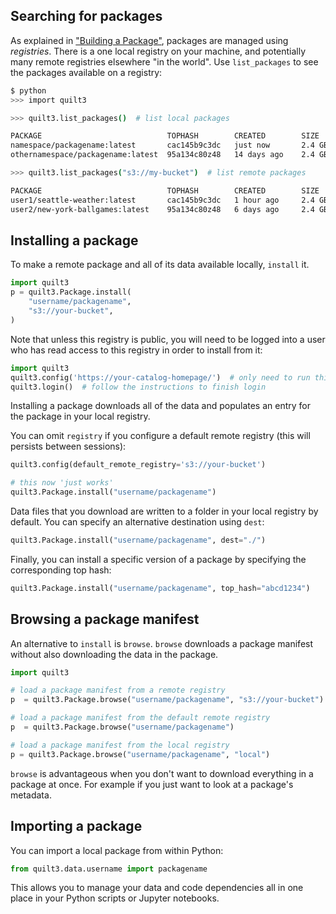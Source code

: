 ## Searching for packages

As explained in ["Building a Package"](Building%20a%20Package.md), packages are managed using *registries*. There is a one local registry on your machine, and potentially many remote registries elsewhere "in the world". Use `list_packages` to see the packages available on a registry:

```bash
$ python
>>> import quilt3

>>> quilt3.list_packages()  # list local packages

PACKAGE                            TOPHASH        CREATED        SIZE
namespace/packagename:latest       cac145b9c3dc   just now       2.4 GB
othernamespace/packagename:latest  95a134c80z48   14 days ago    2.4 GB

>>> quilt3.list_packages("s3://my-bucket")  # list remote packages

PACKAGE                            TOPHASH        CREATED        SIZE
user1/seattle-weather:latest       cac145b9c3dc   1 hour ago     2.4 GB
user2/new-york-ballgames:latest    95a134c80z48   6 days ago     2.4 GB
```

## Installing a package

To make a remote package and all of its data available locally, `install` it.

```python
import quilt3
p = quilt3.Package.install(
    "username/packagename",
    "s3://your-bucket",
)
```

Note that unless this registry is public, you will need to be logged into a user who has read access to this registry in order to install from it:

```python
import quilt3
quilt3.config('https://your-catalog-homepage/')  # only need to run this once
quilt3.login()  # follow the instructions to finish login
```

Installing a package downloads all of the data and populates an entry for the package in your local registry.

You can omit `registry` if you configure a default remote registry (this will persists between sessions):

```python
quilt3.config(default_remote_registry='s3://your-bucket')

# this now 'just works'
quilt3.Package.install("username/packagename")
```

Data files that you download are written to a folder in your local registry by default. You can specify an alternative destination using `dest`:

```python
quilt3.Package.install("username/packagename", dest="./")
```

Finally, you can install a specific version of a package by specifying the corresponding top hash:

```python
quilt3.Package.install("username/packagename", top_hash="abcd1234")
```

## Browsing a package manifest

An alternative to `install` is `browse`. `browse` downloads a package manifest without also downloading the data in the package.

```python
import quilt3

# load a package manifest from a remote registry
p  = quilt3.Package.browse("username/packagename", "s3://your-bucket")

# load a package manifest from the default remote registry
p  = quilt3.Package.browse("username/packagename")

# load a package manifest from the local registry
p = quilt3.Package.browse("username/packagename", "local")
```

`browse` is advantageous when you don't want to download everything in a package at once. For example if you just want to look at a package's metadata.

## Importing a package

You can import a local package from within Python:

```python
from quilt3.data.username import packagename
```

This allows you to manage your data and code dependencies all in one place in your Python scripts or Jupyter notebooks.
